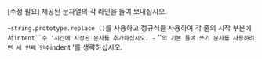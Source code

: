 [수정 필요]
제공된 문자열의 각 라인을 들여 보내십시오.

-`string.prototype.replace ()`를 사용하고 정규식을 사용하여 각 줄의 시작 부분에서`intent``수 '시간에 지정된 문자를 추가하십시오.
-` ''`의 기본 들여 쓰기 문자를 사용하려면 세 번째 인수`indent '를 생략하십시오.